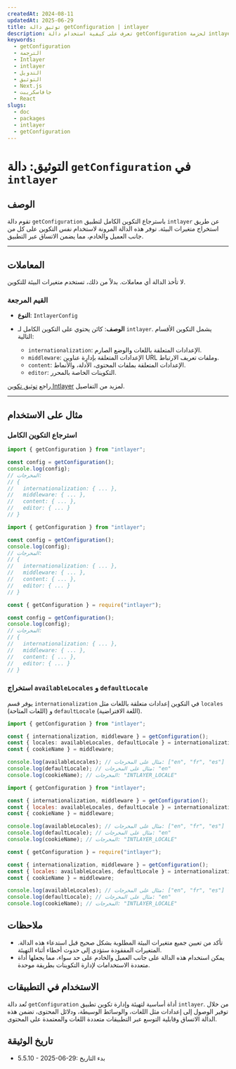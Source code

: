 ```yaml
---
createdAt: 2024-08-11
updatedAt: 2025-06-29
title: توثيق دالة getConfiguration | intlayer
description: تعرف على كيفية استخدام دالة getConfiguration لحزمة intlayer
keywords:
  - getConfiguration
  - الترجمة
  - Intlayer
  - intlayer
  - التدويل
  - التوثيق
  - Next.js
  - جافاسكريبت
  - React
slugs:
  - doc
  - packages
  - intlayer
  - getConfiguration
---
```


# التوثيق: دالة `getConfiguration` في `intlayer`

## الوصف

تقوم دالة `getConfiguration` باسترجاع التكوين الكامل لتطبيق `intlayer` عن طريق استخراج متغيرات البيئة. توفر هذه الدالة المرونة لاستخدام نفس التكوين على كل من جانب العميل والخادم، مما يضمن الاتساق عبر التطبيق.

---

## المعاملات

لا تأخذ الدالة أي معاملات. بدلاً من ذلك، تستخدم متغيرات البيئة للتكوين.

### القيم المرجعة

- **النوع**: `IntlayerConfig`
- **الوصف**: كائن يحتوي على التكوين الكامل لـ `intlayer`. يشمل التكوين الأقسام التالية:

  - `internationalization`: الإعدادات المتعلقة باللغات والوضع الصارم.
  - `middleware`: الإعدادات المتعلقة بإدارة عناوين URL وملفات تعريف الارتباط.
  - `content`: الإعدادات المتعلقة بملفات المحتوى، الأدلة، والأنماط.
  - `editor`: التكوينات الخاصة بالمحرر.

راجع [توثيق تكوين Intlayer](https://github.com/aymericzip/intlayer/blob/main/docs/docs/ar/configuration.md) لمزيد من التفاصيل.

---

## مثال على الاستخدام

### استرجاع التكوين الكامل

```typescript codeFormat="typescript"
import { getConfiguration } from "intlayer";

const config = getConfiguration();
console.log(config);
// المخرجات:
// {
//   internationalization: { ... },
//   middleware: { ... },
//   content: { ... },
//   editor: { ... }
// }
```

```javascript codeFormat="esm"
import { getConfiguration } from "intlayer";

const config = getConfiguration();
console.log(config);
// المخرجات:
// {
//   internationalization: { ... },
//   middleware: { ... },
//   content: { ... },
//   editor: { ... }
// }
```

```javascript codeFormat="commonjs"
const { getConfiguration } = require("intlayer");

const config = getConfiguration();
console.log(config);
// المخرجات:
// {
//   internationalization: { ... },
//   middleware: { ... },
//   content: { ... },
//   editor: { ... }
// }
```

### استخراج `availableLocales` و `defaultLocale`

يوفر قسم `internationalization` في التكوين إعدادات متعلقة باللغات مثل `locales` (اللغات المتاحة) و `defaultLocale` (اللغة الافتراضية).

```typescript codeFormat="typescript"
import { getConfiguration } from "intlayer";

const { internationalization, middleware } = getConfiguration();
const { locales: availableLocales, defaultLocale } = internationalization;
const { cookieName } = middleware;

console.log(availableLocales); // مثال على المخرجات: ["en", "fr", "es"]
console.log(defaultLocale); // مثال على المخرجات: "en"
console.log(cookieName); // المخرجات: "INTLAYER_LOCALE"
```

```javascript codeFormat="esm"
import { getConfiguration } from "intlayer";

const { internationalization, middleware } = getConfiguration();
const { locales: availableLocales, defaultLocale } = internationalization;
const { cookieName } = middleware;

console.log(availableLocales); // مثال على المخرجات: ["en", "fr", "es"]
console.log(defaultLocale); // مثال على المخرجات: "en"
console.log(cookieName); // المخرجات: "INTLAYER_LOCALE"
```

```javascript codeFormat="commonjs"
const { getConfiguration } = require("intlayer");

const { internationalization, middleware } = getConfiguration();
const { locales: availableLocales, defaultLocale } = internationalization;
const { cookieName } = middleware;

console.log(availableLocales); // مثال على المخرجات: ["en", "fr", "es"]
console.log(defaultLocale); // مثال على المخرجات: "en"
console.log(cookieName); // المخرجات: "INTLAYER_LOCALE"
```

## ملاحظات

- تأكد من تعيين جميع متغيرات البيئة المطلوبة بشكل صحيح قبل استدعاء هذه الدالة. المتغيرات المفقودة ستؤدي إلى حدوث أخطاء أثناء التهيئة.
- يمكن استخدام هذه الدالة على جانب العميل والخادم على حد سواء، مما يجعلها أداة متعددة الاستخدامات لإدارة التكوينات بطريقة موحدة.

## الاستخدام في التطبيقات

تُعد دالة `getConfiguration` أداة أساسية لتهيئة وإدارة تكوين تطبيق `intlayer`. من خلال توفير الوصول إلى إعدادات مثل اللغات، والوسائط الوسيطة، ودلائل المحتوى، تضمن هذه الدالة الاتساق وقابلية التوسع عبر التطبيقات متعددة اللغات والمعتمدة على المحتوى.

## تاريخ الوثيقة

- 5.5.10 - 2025-06-29: بدء التاريخ
